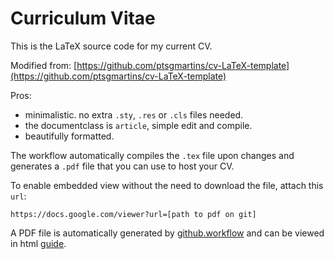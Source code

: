 # Curriculum Vitae

This is the LaTeX source code for my current CV.

Modified from: [https://github.com/ptsgmartins/cv-LaTeX-template](https://github.com/ptsgmartins/cv-LaTeX-template)

Pros:
- minimalistic. no extra `.sty`, `.res` or `.cls` files needed.
- the documentclass is `article`, simple edit and compile.
- beautifully formatted.

The workflow automatically compiles the `.tex` file upon changes and generates a `.pdf` file that you can use to host your CV.

To enable embedded view without the need to download the file, attach this `url`:

`https://docs.google.com/viewer?url=[path to pdf on git]`


A PDF file is automatically generated by [github.workflow](https://github.com/xu-cheng/latex-action) and can be viewed in html [guide](https://kekayan.medium.com/display-your-resume-cv-pdf-in-website-using-github-73a088ac961d).


